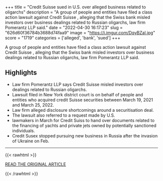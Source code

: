 +++
title = "Credit Suisse sued in U.S. over alleged business related to oligarchs"
description = "A group of people and entities have filed a class action lawsuit against Credit Suisse , alleging that the Swiss bank misled investors over business dealings related to Russian oligarchs, law firm Pomerantz LLP said."
date = "2022-04-30 16:17:23"
slug = "626d60f36784b3688d74faa9"
image = "https://i.imgur.com/DqyBZal.jpg"
score = "1719"
categories = ['alleged', 'bank', 'sued']
+++

A group of people and entities have filed a class action lawsuit against Credit Suisse , alleging that the Swiss bank misled investors over business dealings related to Russian oligarchs, law firm Pomerantz LLP said.

## Highlights

- Law firm Pomerantz LLP says Credit Suisse misled investors over dealings related to Russian oligarchs.
- Lawsuit filed in New York district court is on behalf of people and entities who acquired credit Suisse securities between March 19, 2021 and March 25, 2022.
- Law firm alleged disclosure shortcomings around a securitisation deal.
- The lawsuit also referred to a request made by U.S.
- lawmakers in March for Credit Suiss to hand over documents related to the financing of yachts and private jets owned by potentially sanctioned individuals.
- Credit Susex stopped pursuing new business in Russia after the invasion of Ukraine on Feb.

---

{{< rawhtml >}}
  <p class="article-category">
    <a target="_blank" href="https://www.reuters.com/business/finance/credit-suisse-sued-us-over-alleged-business-related-oligarchs-2022-04-30/">READ THE ORIGINAL ARTICLE</a>
  </p>
{{< /rawhtml >}}
